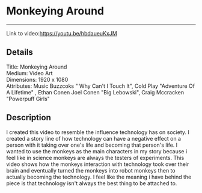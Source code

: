 # Monkeying Around



-----

Link to video:https://youtu.be/hbdaueuKxJM

## Details

Title: Monkeying Around<br>
Medium: Video Art<br>
Dimensions: 1920 x 1080<br>
Attributes: Music Buzzcoks " Why Can't I Touch It", Cold Play "Adventure Of A Lifetime" , Ethan Conen Joel Conen "Big Lebowski", Craig Mccracken "Powerpuff Girls"


## Description
I created this video to resemble  the influence technology has on society. I created a story line of how technology can have a negative effect on a person with it taking over one's life and becoming that person's life. I wanted to use  the monkeys as the main characters in my story because i feel like in science monkeys are always the testers of experiments. This video shows  how the monkeys interaction with technology took over their brain and eventually turned the monkeys into robot monkeys then to actually becoming the technology. I feel like the meaning i have behind the piece is that technology isn't always the best thing to be attached to.
<br>
